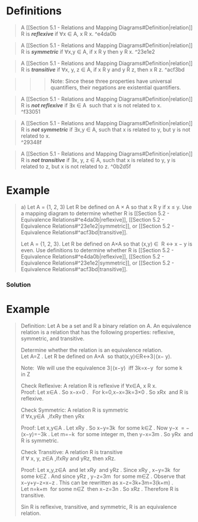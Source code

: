 # Definitions

>A [[Section 5.1 - Relations and Mapping Diagrams#Definition|relation]] R is _**reflexive**_ if ∀x ∈ A, x R x.
^e4da0b

>A [[Section 5.1 - Relations and Mapping Diagrams#Definition|relation]] R is _**symmetric**_ if ∀x,y ∈ A, if x R y then y R x. 
^23e1e2

>A [[Section 5.1 - Relations and Mapping Diagrams#Definition|relation]] R is _**transitive**_ if ∀x, y, z ∈ A, if x R y
>and y R z, then x R z.
^acf3bd

>>>Note: Since these three properties have universal quantifiers, their negations are existential quantifiers.

>A [[Section 5.1 - Relations and Mapping Diagrams#Definition|relation]] R is _**not reflexive**_ if ∃x ∈ A  such that x is not related to x.  
^f33051

>A [[Section 5.1 - Relations and Mapping Diagrams#Definition|relation]] R is _**not symmetric**_ if ∃x,y ∈ A, such that x is related to y, but y is not related to x.  
^29348f

>A [[Section 5.1 - Relations and Mapping Diagrams#Definition|relation]] R is _**not transitive**_ if ∃x, y, z ∈ A, such that x is related to y, y is related to z, but x is not related to z.
^0b2d5f

# Example
>a) Let A = {1, 2, 3) Let R be defined on A × A so that x R y if x ≤ y. Use a mapping diagram to determine whether R is [[Section 5.2 - Equivalence Relations#^e4da0b|reflexive]], [[Section 5.2 - Equivalence Relations#^23e1e2|symmetric]], or [[Section 5.2 - Equivalence Relations#^acf3bd|transitive]].
>
>Let A = {1, 2, 3}. Let R be defined on A×A so that (x,y) ∈  R ↔ x − y is even. Use definitions to determine whether R is [[Section 5.2 - Equivalence Relations#^e4da0b|reflexive]], [[Section 5.2 - Equivalence Relations#^23e1e2|symmetric]], or [[Section 5.2 - Equivalence Relations#^acf3bd|transitive]].
### Solution



# Example
>Definition: Let A be a set and R a binary relation on A. An equivalence relation is a relation that has the following properties: reflexive, symmetric, and transitive.
>
>Determine whether the relation is an equivalence relation.  
>Let A=Z . Let R be defined on A×A  so that(x,y)∈R↔3∣(x− y). 
>
>Note:  We will use the equivalence 3∣(x−y)  iff 3k=x−y  for some k in Z 
>
>Check Reflexive: A relation R is reflexive if ∀x∈A, x R x.   
>Proof: Let x∈A . So x−x=0 .   For k=0,x−x=3k=3×0 . So xRx  and R is reflexive.
>
>Check Symmetric: A relation R is symmetric if ∀x,y∈A  ,ifxRy then yRx 
>
>Proof: Let x,y∈A . Let xRy . So x−y=3k  for some k∈Z . Now y−x  = −(x−y)=−3k . Let m=−k  for some integer m, then y−x=3m . So yRx  and R is symmetric.
>
>Check Transitive: A relation R is transitive if ∀ x, y, z∈A ,ifxRy and yRz, then xRz.   
>
>Proof: Let x,y,z∈A  and let xRy  and yRz . Since xRy , x−y=3k  for some k∈Z . And since yRz , y−z=3m  for some m∈Z . Observe that  x−y+y−z=x−z . This can be rewritten as x−z=3k+3m=3(k+m) . Let n=k+m  for some n∈Z  then x−z=3n . So xRz . Therefore R is transitive.
>
>Sin R is reflexive, transitive, and symmetric, R is an equivalence relation.